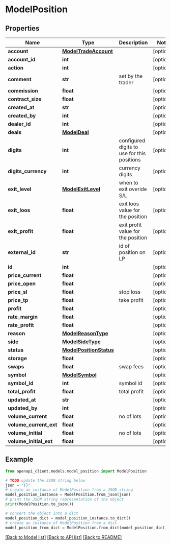 # ModelPosition


## Properties

Name | Type | Description | Notes
------------ | ------------- | ------------- | -------------
**account** | [**ModelTradeAccount**](ModelTradeAccount.md) |  | [optional] 
**account_id** | **int** |  | [optional] 
**action** | **int** |  | [optional] 
**comment** | **str** | set by the trader | [optional] 
**commission** | **float** |  | [optional] 
**contract_size** | **float** |  | [optional] 
**created_at** | **str** |  | [optional] 
**created_by** | **int** |  | [optional] 
**dealer_id** | **int** |  | [optional] 
**deals** | [**ModelDeal**](ModelDeal.md) |  | [optional] 
**digits** | **int** | configured digits to use for this positions | [optional] 
**digits_currency** | **int** | currency digits | [optional] 
**exit_level** | [**ModelExitLevel**](ModelExitLevel.md) | when to exit overide S/L | [optional] 
**exit_loos** | **float** | exit loos value for the position | [optional] 
**exit_profit** | **float** | exit profit value for the position | [optional] 
**external_id** | **str** | id of position on LP | [optional] 
**id** | **int** |  | [optional] 
**price_current** | **float** |  | [optional] 
**price_open** | **float** |  | [optional] 
**price_sl** | **float** | stop loss | [optional] 
**price_tp** | **float** | take profit | [optional] 
**profit** | **float** |  | [optional] 
**rate_margin** | **float** |  | [optional] 
**rate_profit** | **float** |  | [optional] 
**reason** | [**ModelReasonType**](ModelReasonType.md) |  | [optional] 
**side** | [**ModelSideType**](ModelSideType.md) |  | [optional] 
**status** | [**ModelPositionStatus**](ModelPositionStatus.md) |  | [optional] 
**storage** | **float** |  | [optional] 
**swaps** | **float** | swap fees | [optional] 
**symbol** | [**ModelSymbol**](ModelSymbol.md) |  | [optional] 
**symbol_id** | **int** | symbol id | [optional] 
**total_profit** | **float** | total profit | [optional] 
**updated_at** | **str** |  | [optional] 
**updated_by** | **int** |  | [optional] 
**volume_current** | **float** | no of lots | [optional] 
**volume_current_ext** | **float** |  | [optional] 
**volume_initial** | **float** | no of lots | [optional] 
**volume_initial_ext** | **float** |  | [optional] 

## Example

```python
from openapi_client.models.model_position import ModelPosition

# TODO update the JSON string below
json = "{}"
# create an instance of ModelPosition from a JSON string
model_position_instance = ModelPosition.from_json(json)
# print the JSON string representation of the object
print(ModelPosition.to_json())

# convert the object into a dict
model_position_dict = model_position_instance.to_dict()
# create an instance of ModelPosition from a dict
model_position_from_dict = ModelPosition.from_dict(model_position_dict)
```
[[Back to Model list]](../README.md#documentation-for-models) [[Back to API list]](../README.md#documentation-for-api-endpoints) [[Back to README]](../README.md)


